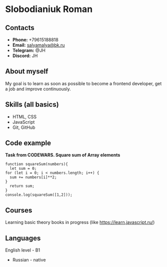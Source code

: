 # Slobodianiuk Roman

## Contacts
* **Phone:** +79615188818
* **Email:** salyamalya@bk.ru
* **Telegram:** @JH
* **Discord:** JH

## About myself
My goal is to learn as soon as possible to become a frontend developer, get a job and improve continuously.

## Skills (all basics)
* HTML, CSS
* JavaScript
* Git, GitHub

## Code example
**Task from CODEWARS. Square sum of Array elements**
```
function squareSum(numbers){
  let sum = 0;
for (let i = 0; i < numbers.length; i++) {
  sum += numbers[i]**2;
}
  return sum;
}
console.log(squareSum([1,2]));
```

## Courses
Learning basic theory books in progress (like https://learn.javascript.ru/)

## Languages


English level - B1

* Russian - native
